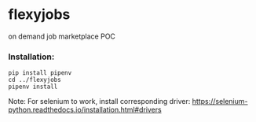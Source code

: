# flexyjobs
on demand job marketplace POC

### Installation:
```
pip install pipenv
cd ../flexyjobs
pipenv install
```

Note: For selenium to work, install corresponding driver: https://selenium-python.readthedocs.io/installation.html#drivers